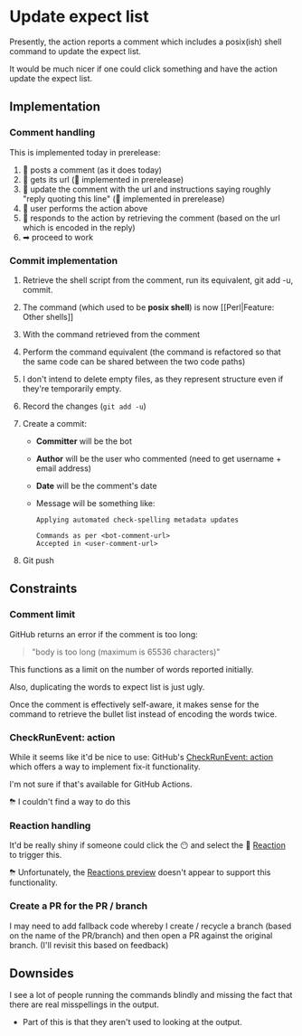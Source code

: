 # Update expect list

Presently, the action reports a comment which includes a posix(ish) shell command to update the expect list.

It would be much nicer if one could click something and have the action update the expect list.

## Implementation

### Comment handling

This is implemented today in prerelease:

1. 🤖 posts a comment (as it does today)
1. 🤖 gets its url (🌟 implemented in prerelease)
1. 🤖 update the comment with the url and instructions saying roughly "reply quoting this line"  (🌟 implemented in prerelease)
1. 🤺 user performs the action above
1. 🤖 responds to the action by retrieving the comment (based on the url which is encoded in the reply)
1. ➡ proceed to work

### Commit implementation

1. Retrieve the shell script from the comment, run its equivalent, git add -u, commit.
1. The command (which used to be **posix shell**) is now [[Perl|Feature: Other shells]]
1. With the command retrieved from the comment
1. Perform the command equivalent (the command is refactored so that the same code can be shared between the two code paths)
1. I don't intend to delete empty files, as they represent structure even if they're temporarily empty.
1. Record the changes (`git add -u`)
1. Create a commit:

   * **Committer** will be the bot
   * **Author** will be the user who commented (need to get username + email address)
   * **Date** will be the comment's date
   * Message will be something like:

     ```
     Applying automated check-spelling metadata updates

     Commands as per <bot-comment-url>
     Accepted in <user-comment-url>
     ```

1. Git push

## Constraints

### Comment limit

GitHub returns an error if the comment is too long:
> "body is too long (maximum is 65536 characters)"

This functions as a limit on the number of words reported initially.

Also, duplicating the words to expect list is just ugly.

Once the comment is effectively self-aware, it makes sense for the command to retrieve the bullet list instead of encoding the words twice.

### CheckRunEvent: action

While it seems like it'd be nice to use:
GitHub's [CheckRunEvent: action](https://developer.github.com/v3/activity/events/types/#checkrunevent-api-payload)
which offers a way to implement fix-it functionality.

I'm not sure if that's available for GitHub Actions.

⛈ I couldn't find a way to do this

### Reaction handling

It'd be really shiny if someone could click the 😶 and select the 🚀 [Reaction](https://developer.github.com/v3/reactions/) to trigger this.

⛈ Unfortunately, the [Reactions preview](https://developer.github.com/changes/2016-05-12-reactions-api-preview) doesn't appear to support this functionality.

### Create a PR for the PR / branch

I may need to add fallback code whereby I create / recycle a branch (based on the name of the PR/branch) and then open a PR against the original branch. (I'll revisit this based on feedback)

## Downsides

I see a lot of people running the commands blindly and missing the fact that there are real misspellings in the output.

* Part of this is that they aren't used to looking at the output.
